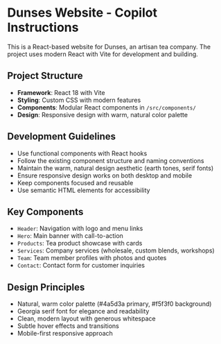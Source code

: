 # Dunses Website - Copilot Instructions

This is a React-based website for Dunses, an artisan tea company. The project uses modern React with Vite for development and building.

## Project Structure

- **Framework**: React 18 with Vite
- **Styling**: Custom CSS with modern features
- **Components**: Modular React components in `/src/components/`
- **Design**: Responsive design with warm, natural color palette

## Development Guidelines

- Use functional components with React hooks
- Follow the existing component structure and naming conventions
- Maintain the warm, natural design aesthetic (earth tones, serif fonts)
- Ensure responsive design works on both desktop and mobile
- Keep components focused and reusable
- Use semantic HTML elements for accessibility

## Key Components

- `Header`: Navigation with logo and menu links
- `Hero`: Main banner with call-to-action
- `Products`: Tea product showcase with cards
- `Services`: Company services (wholesale, custom blends, workshops)
- `Team`: Team member profiles with photos and quotes
- `Contact`: Contact form for customer inquiries

## Design Principles

- Natural, warm color palette (#4a5d3a primary, #f5f3f0 background)
- Georgia serif font for elegance and readability
- Clean, modern layout with generous whitespace
- Subtle hover effects and transitions
- Mobile-first responsive approach